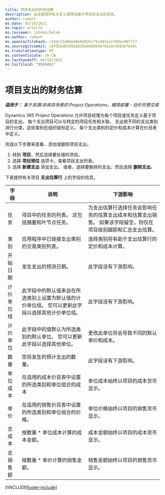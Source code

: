 ```yaml
---
title: 项目支出的财务估算
description: 此主题提供有关定义或预估基于项目的支出的信息。
author: rumant
ms.date: 03/19/2021
ms.topic: article
ms.reviewer: johnmichalak
ms.author: rumant
ms.openlocfilehash: c14dc31d666d0e0d026cf9cddfa1e78dee40f717
ms.sourcegitcommit: c0792bd65d92db25e0e8864879a19c4b93efb10c
ms.translationtype: HT
ms.contentlocale: zh-CN
ms.lasthandoff: 04/14/2022
ms.locfileid: "8589461"
---
```

# <a name="financial-estimates-for-expenses-on-projects"></a>项目支出的财务估算
_**适用于：** 基于资源/非库存场景的 Project Operations，精简部署 - 估价开票交易_

Dynamics 365 Project Operations 允许项目经理为每个项目或任务定义基于项目的支出。 每个支出项目可以与特定的项目任务相关联。 支出按不同的支出类别进行分类，这些类别在组织级别定义。 每个支出类别的定价和成本计算在价目表中定义。 

完成以下步骤来查看、添加或删除项目支出。

1. 转到 **项目**，然后选择要处理的项目。
2. 选择 **项目预估** 选项卡，查看项目支出列表。
3. 选择 **新建支出** 添加支出。 或者，选择要删除的支出，然后选择 **删除支出**。

下表提供有关项目 **支出估算行** 上的字段的信息。 

| **字段** | **说明** | **下游影响** |
| --- | --- | --- |
| 任务 | 项目中的任务的列表。 这包括摘要和叶节点任务。 | 为支出估算行选择任务会影响任务的估算支出成本和估算支出销售。 如果该字段留空，则仅在项目级别跟踪和汇总支出估算。 |
| 类别 | 应用程序中已链接支出类别的交易类别列表。 | 选择类别将有助于支出估算行的定价和成本计算。 |
| 开始日期 | 发生支出的预测日期。 | 此字段没有下游影响。 |
| 计价单位组 | 此字段中的默认值来自在所选类别上设置为默认值的计价单位组。 您可以更新此字段以选择其他计价单位组。 | 此字段没有下游影响。 |
| 计价单位 | 此字段中的值默认为所选类别的默认单位。 您可以更新此字段以选择其他单位。 | 更改此单位将会导致不同的默认单价和成本。 |
| 数量 | 您将发生的预计支出的数量。 | 此字段没有下游影响。 |
| 单位成本 | 在适用的成本价目表中设置的所选类别和单位组合的成本 | 单位成本始终以项目的成本货币显示。 |
| 单价 | 在适用的销售价目表中设置的所选类别和单位组合的价格。 | 单位价格始终以项目的销售货币显示。 |
| 总成本 | 按数量 \* 单位成本计算的成本金额。| 成本金额始终以项目的成本货币显示。 |
| 总销售额 | 按数量 \* 单价计算的销售金额。 | 销售金额始终以项目的销售货币显示。 |


[!INCLUDE[footer-include](../includes/footer-banner.md)]
